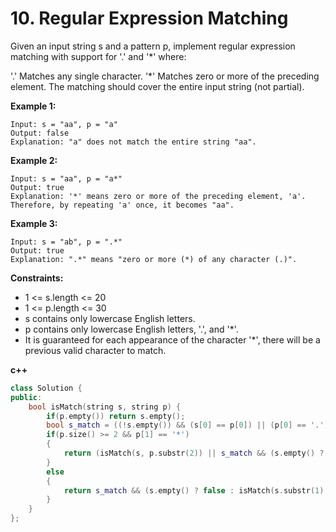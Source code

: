 # 10. Regular Expression Matching
Given an input string s and a pattern p, implement regular expression matching with support for '.' and '*' where:

'.' Matches any single character.​​​​
'*' Matches zero or more of the preceding element.
The matching should cover the entire input string (not partial).

**Example 1:**
```
Input: s = "aa", p = "a"
Output: false
Explanation: "a" does not match the entire string "aa".
```
**Example 2:**
```
Input: s = "aa", p = "a*"
Output: true
Explanation: '*' means zero or more of the preceding element, 'a'. Therefore, by repeating 'a' once, it becomes "aa".
```
**Example 3:**
```
Input: s = "ab", p = ".*"
Output: true
Explanation: ".*" means "zero or more (*) of any character (.)".
```
**Constraints:**
* 1 <= s.length <= 20
* 1 <= p.length <= 30
* s contains only lowercase English letters.
* p contains only lowercase English letters, '.', and '*'.
* It is guaranteed for each appearance of the character '*', there will be a previous valid character to match.

**c++**
```cpp
class Solution {
public:
    bool isMatch(string s, string p) {
        if(p.empty()) return s.empty();
        bool s_match = ((!s.empty()) && (s[0] == p[0]) || (p[0] == '.'));
        if(p.size() >= 2 && p[1] == '*') 
        {
            return (isMatch(s, p.substr(2)) || s_match && (s.empty() ? false : isMatch(s.substr(1), p)));
        }
        else
        {
            return s_match && (s.empty() ? false : isMatch(s.substr(1), p.substr(1)));
        }
    }
};
```
